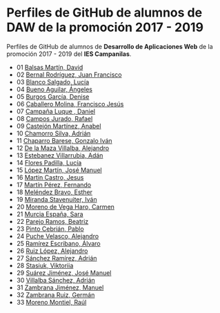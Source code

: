 # Perfiles de GitHub de alumnos de DAW de la promoción 2017 - 2019

Perfiles de GitHub de alumnos de **Desarrollo de Aplicaciones Web** de la promoción 2017 - 2019 del **IES Campanilas**.

* 01 [Balsas Martín, David](https://github.com/davidbalsasmartin)
* 02 [Bernal Rodríguez, Juan Francisco](https://github.com/jfbernal92)
* 03 [Blanco Salgado, Lucía](https://github.com/lucia-blanco)
* 04 [Bueno Aguilar, Ángeles](https://github.com/angelesbueno)
* 05 [Burgos García, Denise](https://github.com/Denise98)
* 06 [Caballero Molina, Francisco Jesús](https://github.com/fjcmolina)
* 07 [Campaña Luque , Daniel](https://github.com/DanielCampa)
* 08 [Campos Jurado, Rafael](https://github.com/rafacampjurado)
* 09 [Castejón Martínez, Anabel](https://github.com/ancastm)
* 10 [Chamorro Silva, Adrián](https://github.com/AdrianChSilva)
* 11 [Chaparro Barese, Gonzalo Iván](https://github.com/gonzaloivan121)
* 12 [De la Maza Villalba, Alejandro](https://github.com/alejndr)
* 13 [Estebanez Villarrubia, Adán](https://github.com/AdanEstebanez99)
* 14 [Flores Padilla, Lucía](https://github.com/luciaflores25)
* 15 [López Martín, José Manuel](https://github.com/LopezMartinJoseManuel)
* 16 [Martin Castro, Jesus](https://github.com/Jesusmc82)
* 17 [Martín Pérez, Fernando](https://github.com/FernandoMartinPerez)
* 18 [Meléndez Bravo, Esther](https://github.com/esthermelendez)
* 19 [Miranda Stavenuiter, Iván](https://github.com/ivanmirandastavenuiter)
* 20 [Moreno de Vega Haro, Carmen](https://github.com/CarmenMorenodeVega)
* 21 [Murcia España, Sara](https://github.com/saramurcia)
* 22 [Parejo Ramos, Beatriz](https://github.com/BeatrizPR)
* 23 [Pinto Cebrián, Pablo](https://github.com/pablopinto)
* 24 [Puche Velasco, Alejandro](https://github.com/lynxmcflies)
* 25 [Ramírez Escribano, Álvaro](https://github.com/AlvaroRamirezEscribano)
* 26 [Ruiz López, Alejandro](https://github.com/AleRui)
* 27 [Sánchez Ramírez, Adrián](https://github.com/adriansanchezramirez)
* 28 [Stasiuk, Viktoriia](https://github.com/viktoriiaStasiuk)
* 29 [Suárez Jiménez, José Manuel](https://github.com/josemanuelsj98)
* 30 [Villalba Sánchez, Adrián](https://github.com/adrianvillalbasanchez)
* 31 [Zambrana Jiménez, Manuel](https://github.com/manuelzambrana)
* 32 [Zambrana Ruiz, Germán](https://github.com/GermanZR98)
* 33 [Moreno Montiel, Raúl](https://github.com/RaaulMM)

